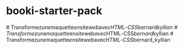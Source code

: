 # booki-starter-pack
#   T r a n s f o r m e z _ u n e _ m a q u e t t e _ e n _ s i t e _ w e b _ a v e c _ H T M L _ - _ C S S _ b e r n a r d _ k y l l i a n  
 #   T r a n s f o r m e z _ u n e _ m a q u e t t e _ e n _ s i t e _ w e b _ a v e c _ H T M L _ - _ C S S _ b e r n a r d _ k y l l i a n  
 #   T r a n s f o r m e z _ u n e _ m a q u e t t e _ e n _ s i t e _ w e b _ a v e c _ H T M L _ - _ C S S _ b e r n a r d _ k y l l i a n  
 
